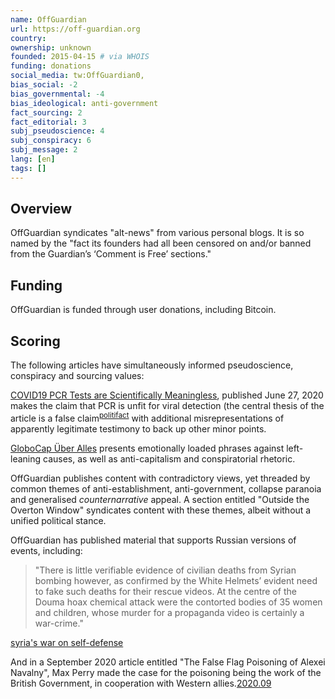 ```yaml
---
name: OffGuardian
url: https://off-guardian.org
country:
ownership: unknown
founded: 2015-04-15 # via WHOIS
funding: donations
social_media: tw:OffGuardian0,
bias_social: -2
bias_governmental: -4
bias_ideological: anti-government
fact_sourcing: 2
fact_editorial: 3
subj_pseudoscience: 4
subj_conspiracy: 6
subj_message: 2
lang: [en]
tags: []
---
```


## Overview
OffGuardian syndicates "alt-news" from various personal blogs. It is so named by the "fact its founders had all been censored on and/or banned from the Guardian’s ‘Comment is Free’ sections."

## Funding
OffGuardian is funded through user donations, including Bitcoin.

## Scoring
The following articles have simultaneously informed pseudoscience, conspiracy and sourcing values:

[COVID19 PCR Tests are Scientifically Meaningless](https://off-guardian.org/2020/06/27/covid19-pcr-tests-are-scientifically-meaningless/), published June 27, 2020 makes the claim that PCR is unfit for viral detection (the central thesis of the article is a false claim<sup>[politifact](https://www.politifact.com/factchecks/2020/jul/07/blog-posting/covid-19-tests-are-not-scientifically-meaningless/)</sup> with additional misrepresentations of apparently legitimate testimony to back up other minor points.

[GloboCap Über Alles](https://off-guardian.org/2020/07/21/globocap-uber-alles/) presents emotionally loaded phrases against left-leaning causes, as well as anti-capitalism and conspiratorial rhetoric.

OffGuardian publishes content with contradictory views, yet threaded by common themes of anti-establishment, anti-government, collapse paranoia and generalised _counternarrative_ appeal. A section entitled "Outside the Overton Window" syndicates content with these themes, albeit without a unified political stance.

OffGuardian has published material that supports Russian versions of events, including:
> "There is little verifiable evidence of civilian deaths from Syrian bombing however, as confirmed by the White Helmets’ evident need to fake such deaths for their rescue videos. At the centre of the Douma hoax chemical attack were the contorted bodies of 35 women and children, whose murder for a propaganda video is certainly a war-crime."

[syria's war on self-defense](https://off-guardian.org/2020/02/28/syrias-war-of-self-defence/)

And in a September 2020 article entitled "The False Flag Poisoning of Alexei Navalny", Max Perry made the case for the poisoning being the work of the British Government, in cooperation with Western allies.[2020.09](https://off-guardian.org/2020/09/25/the-false-flag-poisoning-of-alexei-navalny/)
